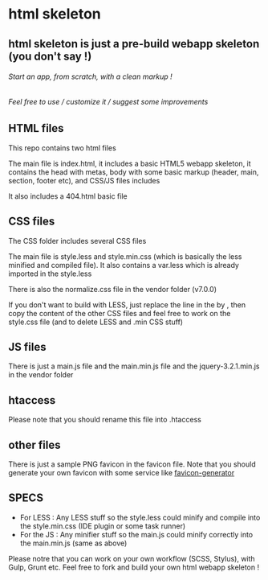 # html skeleton
## html skeleton is just a pre-build webapp skeleton (you don't say !)
###### Start an app, from scratch, with a clean markup !
###### Feel free to use / customize it / suggest some improvements

## HTML files

This repo contains two html files

The main file is index.html, it includes a basic HTML5 webapp skeleton, it contains the head with metas, body with some basic markup (header, main, section, footer etc), and CSS/JS files includes

It also includes a 404.html basic file

## CSS files

The CSS folder includes several CSS files

The main file is style.less and style.min.css (which is basically the less minified and compiled file). It also contains a var.less which is already imported in the style.less

There is also the normalize.css file in the vendor folder (v7.0.0)

If you don't want to build with LESS, just replace the <link rel="stylesheet"  href="css/style.min.css"> line in the <head> by <link rel="stylesheet"  href="css/style.css">, then copy the content of the other CSS files and feel free to work on the style.css file (and to delete LESS and .min CSS stuff)

## JS files

There is just a main.js file and the main.min.js file and the jquery-3.2.1.min.js in the vendor folder

## htaccess

Please note that you should rename this file into .htaccess

## other files

There is just a sample PNG favicon in the favicon file. Note that you should generate your own favicon with some service like [favicon-generator](https://www.favicon-generator.org/)

## SPECS

- For LESS : Any LESS stuff so the style.less could minify and compile into the style.min.css (IDE plugin or some task runner)
- For the JS : Any minifier stuff so the main.js could minify correctly into the main.min.js (same as above)

Please notre that you can work on your own workflow (SCSS, Stylus), with Gulp, Grunt etc. Feel free to fork and build your own html webapp skeleton !
